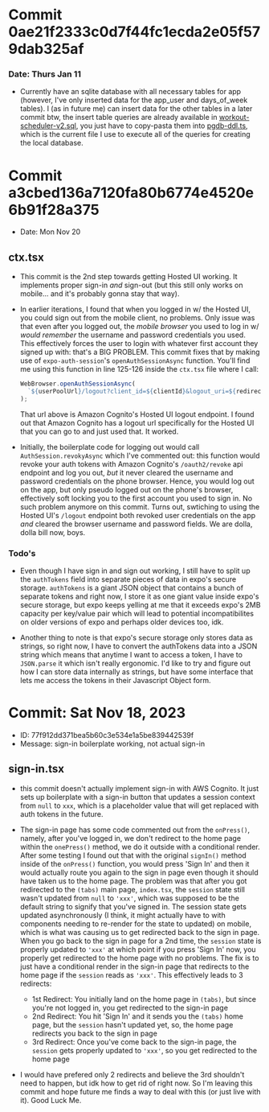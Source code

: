 # Commit 0ae21f2333c0d7f44fc1ecda2e05f579dab325af

### Date: Thurs Jan 11

- Currently have an sqlite database with all necessary tables for app (however, I've only inserted data for the app_user and days_of_week tables). I (as in future me) can insert data for the other tables in a later commit btw, the insert table queries are already available in [workout-scheduler-v2.sql](./workout-scheduler-v2.sql), you just have to copy-pasta them into [pgdb-ddl.ts](./pgdb-ddl.ts), which is the current file I use to execute all of the queries for creating the local database.

# Commit a3cbed136a7120fa80b6774e4520e6b91f28a375

- Date: Mon Nov 20

## ctx.tsx

- This commit is the 2nd step towards getting Hosted UI working. It implements proper sign-in _and_ sign-out (but this still only works on mobile... and it's probably gonna stay that way).

- In earlier iterations, I found that when you logged in w/ the Hosted UI, you could sign out from the mobile client, no problems. Only issue was that even after you logged out, the _mobile browser_ you used to log in w/ _would remember_ the username and password credentials you used. This effectively forces the user to login with whatever first account they signed up with: that's a BIG PROBLEM. This commit fixes that by making use of `expo-auth-session`'s `openAuthSessionAsync` function. You'll find me using this function in line 125-126 inside the `ctx.tsx` file where I call:

  ```typescript
  WebBrowser.openAuthSessionAsync(
    `${userPoolUrl}/logout?client_id=${clientId}&logout_uri=${redirectUri}`
  );
  ```

  That url above is Amazon Cognito's Hosted UI logout endpoint. I found out that Amazon Cognito has a logout url specifically for the Hosted UI that you can go to and just used that. It worked.

- Initially, the boilerplate code for logging out would call `AuthSession.revokyAsync` which I've commented out: this function would revoke your auth tokens with Amazon Cognito's `/oauth2/revoke` api endpoint and log you out, _but_ it never cleared the username and password credentials on the phone browser. Hence, you would log out on the app, but only pseudo logged out on the phone's browser, effectively soft locking you to the first account you used to sign in. No such problem anymore on this commit. Turns out, swtiching to using the Hosted UI's `/logout` endpoint both revoked user credentials on the app _and_ cleared the browser username and password fields. We are dolla, dolla bill now, boys.

### Todo's

- Even though I have sign in and sign out working, I still have to split up the `authTokens` field into separate pieces of data in expo's secure storage. `authTokens` is a giant JSON object that contains a bunch of separate tokens and right now, I store it as one giant value inside expo's secure storage, but expo keeps yelling at me that it exceeds expo's 2MB capacity per key/value pair which will lead to potential incompatibilites on older versions of expo and perhaps older devices too, idk.

- Another thing to note is that expo's secure storage only stores data as strings, so right now, I have to convert the authTokens data into a JSON string which means that anytime I want to access a token, I have to `JSON.parse` it which isn't really ergonomic. I'd like to try and figure out how I can store data internally as strings, but have some interface that lets me access the tokens in their Javascript Object form.

# Commit: Sat Nov 18, 2023

- ID: 77f912dd371bea5b60c3e534e1a5be839442539f
- Message: sign-in boilerplate working, not actual sign-in

## sign-in.tsx

- this commit doesn't actually implement sign-in with AWS Cognito. It just sets up boilerplate with a sign-in button that updates a session context from `null` to `xxx`, which is a placeholder value that will get replaced with auth tokens in the future.
- The sign-in page has some code commented out from the `onPress()`, namely, after you've logged in, we don't redirect to the home page within the `onePress()` method, we do it outside with a conditional render. After some testing I found out that with the original `signIn()` method inside of the `onPress()` function, you would press 'Sign In' and then it would actually route you again to the sign in page even though it should have taken us to the home page. The problem was that after you got redirected to the `(tabs)` main page, `index.tsx`, the `session` state still wasn't updated from `null` to `'xxx'`, which was supposed to be the default string to signify that you've signed in. The session state gets updated asynchronously (I think, it might actually have to with components needing to re-render for the state to updated) on mobile, which is what was causing us to get redirected back to the sign in page. When you go back to the sign in page for a 2nd time, the `session` state is properly updated to `'xxx'` at which point if you press 'Sign In' now, you properly get redirected to the home page with no problems. The fix is to just have a conditional render in the sign-in page that redirects to the home page if the `session` reads as `'xxx'`. This effectively leads to 3 redirects:

  - 1st Redirect: You initially land on the home page in `(tabs)`, but since you're not logged in, you get redirected to the sign-in page
  - 2nd Redirect: You hit 'Sign In' and it sends you the `(tabs)` home page, but the `session` hasn't updated yet, so, the home page redirects you back to the sign in page
  - 3rd Redirect: Once you've come back to the sign-in page, the `session` gets properly updated to `'xxx'`, so you get redirected to the home page

- I would have prefered only 2 redirects and believe the 3rd shouldn't need to happen, but idk how to get rid of right now. So I'm leaving this commit and hope future me finds a way to deal with this (or just live with it). Good Luck Me.
